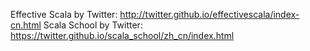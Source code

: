 Effective Scala by Twitter: http://twitter.github.io/effectivescala/index-cn.html
Scala School by Twitter: https://twitter.github.io/scala_school/zh_cn/index.html
